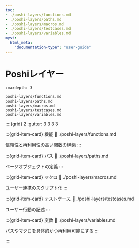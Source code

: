 ```yaml
---
toc:
- ./poshi-layers/functions.md
- ./poshi-layers/paths.md
- ./poshi-layers/macros.md
- ./poshi-layers/testcases.md
- ./poshi-layers/variables.md
myst:
  html_meta:
    "documentation-type": "user-guide"
---
```


# Poshiレイヤー

```{toctree}
:maxdepth: 3

poshi-layers/functions.md
poshi-layers/paths.md
poshi-layers/macros.md
poshi-layers/testcases.md
poshi-layers/variables.md
```

::::{grid} 2
:gutter: 3 3 3 3

:::{grid-item-card} 機能
:link: ./poshi-layers/functions.md

信頼性と再利用性の高い関数の構築
:::

:::{grid-item-card} パス
:link: ./poshi-layers/paths.md

ページオブジェクトの定義
:::

:::{grid-item-card} マクロ
:link: ./poshi-layers/macros.md

ユーザー連携のスクリプト化
:::

:::{grid-item-card} テストケース
:link: ./poshi-layers/testcases.md

ユーザー行動の記述
:::

:::{grid-item-card} 変数
:link: ./poshi-layers/variables.md

パスやマクロを具体的かつ再利用可能にする
:::

::::
